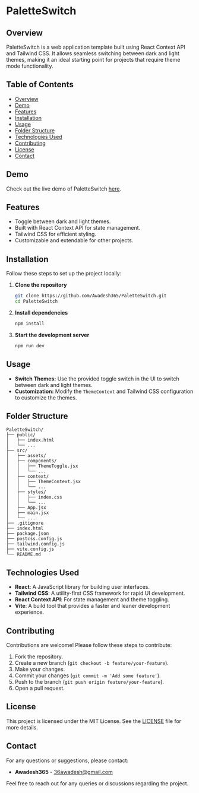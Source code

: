 # PaletteSwitch

## Overview
PaletteSwitch is a web application template built using React Context API and Tailwind CSS. It allows seamless switching between dark and light themes, making it an ideal starting point for projects that require theme mode functionality.

## Table of Contents
- [Overview](#overview)
- [Demo](#demo)
- [Features](#features)
- [Installation](#installation)
- [Usage](#usage)
- [Folder Structure](#folder-structure)
- [Technologies Used](#technologies-used)
- [Contributing](#contributing)
- [License](#license)
- [Contact](#contact)

## Demo
Check out the live demo of PaletteSwitch [here](#).

## Features
- Toggle between dark and light themes.
- Built with React Context API for state management.
- Tailwind CSS for efficient styling.
- Customizable and extendable for other projects.

## Installation
Follow these steps to set up the project locally:

1. **Clone the repository**
    ```bash
    git clone https://github.com/Awadesh365/PaletteSwitch.git
    cd PaletteSwitch
    ```

2. **Install dependencies**
    ```bash
    npm install
    ```

3. **Start the development server**
    ```bash
    npm run dev
    ```

## Usage
- **Switch Themes:** Use the provided toggle switch in the UI to switch between dark and light themes.
- **Customization:** Modify the `ThemeContext` and Tailwind CSS configuration to customize the themes.

## Folder Structure
```
PaletteSwitch/
├── public/
│   ├── index.html
│   └── ...
├── src/
│   ├── assets/
│   ├── components/
│   │   ├── ThemeToggle.jsx
│   │   └── ...
│   ├── context/
│   │   ├── ThemeContext.jsx
│   │   └── ...
│   ├── styles/
│   │   ├── index.css
│   │   └── ...
│   ├── App.jsx
│   ├── main.jsx
│   └── ...
├── .gitignore
├── index.html
├── package.json
├── postcss.config.js
├── tailwind.config.js
├── vite.config.js
└── README.md
```

## Technologies Used
- **React**: A JavaScript library for building user interfaces.
- **Tailwind CSS**: A utility-first CSS framework for rapid UI development.
- **React Context API**: For state management and theme toggling.
- **Vite**: A build tool that provides a faster and leaner development experience.

## Contributing
Contributions are welcome! Please follow these steps to contribute:

1. Fork the repository.
2. Create a new branch (`git checkout -b feature/your-feature`).
3. Make your changes.
4. Commit your changes (`git commit -m 'Add some feature'`).
5. Push to the branch (`git push origin feature/your-feature`).
6. Open a pull request.

## License
This project is licensed under the MIT License. See the [LICENSE](LICENSE) file for more details.

## Contact
For any questions or suggestions, please contact:

- **Awadesh365** - [36awadesh@gmail.com](mailto:36awadesh@gmail.com)

Feel free to reach out for any queries or discussions regarding the project.
